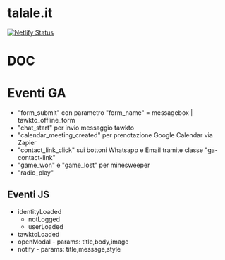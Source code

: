 # talale.it

[![Netlify Status](https://api.netlify.com/api/v1/badges/3185917a-f914-4861-b074-275c43b204ef/deploy-status)](https://app.netlify.com/sites/talale/deploys)

# DOC

# Eventi GA

- "form_submit" con parametro "form_name" = messagebox | tawkto_offline_form
- "chat_start" per invio messaggio tawkto
- "calendar_meeting_created" per prenotazione Google Calendar via Zapier
- "contact_link_click" sui bottoni Whatsapp e Email tramite classe "ga-contact-link"
- "game_won" e "game_lost" per minesweeper
- "radio_play"

## Eventi JS

- identityLoaded
  - notLogged
  - userLoaded
- tawktoLoaded
- openModal - params: title,body,image
- notify - params: title,message,style
